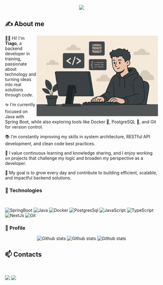 <div align="center">
  <img src="https://readme-typing-svg.herokuapp.com?font=Fira+Code&weight=200&size=33&duration=2000&pause=4000&color=00FF0090&width=620&height=100&lines=👋+Welcome+to+My+GitHub!!"  />
</div>

## ✍ About me

<p>
  <img src="./images/image.png" alt="ilustração de um computador" min-width="400px" max-width="400px" width="400px" align="right">
  
  <p>👨‍💻 Hi! I'm <strong>Tiago</strong>, a backend developer in training, passionate about technology and turning ideas into real solutions through code.</p>
  <p>☕ I'm currently focused on Java with Spring Boot, while also exploring tools like Docker 🐳, PostgreSQL 🐘, and Git for version control.</p>
  <p>📚 I'm constantly improving my skills in system architecture, RESTful API development, and clean code best practices.</p>
  <p>🧠 I value continuous learning and knowledge sharing, and I enjoy working on projects that challenge my logic and broaden my perspective as a developer.</p>
  <p>🚀 My goal is to grow every day and contribute to building efficient, scalable, and impactful backend solutions.</p>
</p>

### 🤖 Technologies
<div style="display: inline_block"><br>
  
  ![SpringBoot](https://img.shields.io/badge/Spring%20Boot-6DB33F?style=for-the-badge&logo=springboot&logoColor=white)
  ![Java](https://img.shields.io/badge/Java-ED8B00?style=for-the-badge&logo=openjdk&logoColor=white)
  ![Docker](https://img.shields.io/badge/docker-257bd6?style=for-the-badge&logo=docker&logoColor=white)
  ![PostgresSql](https://img.shields.io/badge/postgresql-4169e1?style=for-the-badge&logo=postgresql&logoColor=white)
  ![JavaScript](https://img.shields.io/badge/JavaScript-F7DF1E?style=for-the-badge&logo=javascript&logoColor=black)
  ![TypeScript](https://img.shields.io/badge/TypeScript-3178C6?style=for-the-badge&logo=typescript&logoColor=white)
  ![NextJs](https://img.shields.io/badge/next.js-000000?style=for-the-badge&logo=nextdotjs&logoColor=white)
  ![Git](https://img.shields.io/badge/Git-E34F26?style=for-the-badge&logo=git&logoColor=white)
  
</div>

### 🪪 Profile

<p align="center">
  <img
    style="height:120px"
    src="https://github-readme-stats.vercel.app/api/top-langs/?username=TiagoScarpelin&layout=compact&theme=vue-dark"
    alt="Github stats"
  />
  <img   
    style="height:120px"
    src="https://github-readme-stats.vercel.app/api?username=TiagoScarpelin&theme=vue-dark&show_icons=true"
    alt="Github stats"
  />
  <img
    style="height:120px"
    src="https://github-readme-streak-stats.herokuapp.com/?user=TiagoScarpelin&theme=vue-dark&hide_border=false"
    alt="Github stats"
  />
</p>

## 📫 Contacts
<br>
<div>
  
  <a href = "mailto:tiago.scarpelin02@gmail.com"><img src="https://img.shields.io/badge/-Gmail-%23333?style=for-the-badge&logo=gmail&logoColor=white" target="_blank"></a>
  <a href="https://www.linkedin.com/in/tiagoscarpelin" target="_blank"><img src="https://img.shields.io/badge/-LinkedIn-%230077B5?style=for-the-badge&logo=linkedin&logoColor=white" target="_blank"></a> 
</div>

  <!--
**TiagoScarpelin/TiagoScarpelin** is a ✨ _special_ ✨ repository because its `README.md` (this file) appears on your GitHub profile.

Here are some ideas to get you started:

- 🔭 I’m currently working on ...
- 🌱 I’m currently learning ...
- 👯 I’m looking to collaborate on ...
- 🤔 I’m looking for help with ...
- 💬 Ask me about ...
- 📫 How to reach me: ...
- 😄 Pronouns: ...
- ⚡ Fun fact: ...
-->
       
  

  
  
  
          
          
